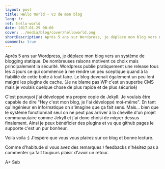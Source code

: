 ```yaml
---
layout: post
title: Hello World - V3 de mon blog
lang: fr
ref: hello-world
date: 2017-01-29 00:00
cover: ../media/blog/cover/helloworld.png
shortDescription: Après 5 ans sur Wordpress, je déplace mon blog vers un système de blogging statique. 
comments: true
---
```


Après 5 ans sur Wordpress, je déplace mon blog vers un système de blogging statique. 
De nombreuses raisons motivent ce choix mais principalement la sécurité.
Wordpress publie pratiquement une release tous les 4 jours ce qui commence à me rendre un peu sceptique quand à la 
fiabilité de cette boite à tout faire. Le blog devenait également un peu lent malgré les plugins de cache. (Je ne blame 
pas WP c'est un superbe CMS mais je voulais quelque chose de plus rapide et de plus sécurisé)

C'est pourquoi j'ai développé ma propre copie de Jekyll. Je voulais être capable de dire "Hey c'est mon blog, je l'ai développé moi-même". En tant qu'ingénieur en informatique on s'imagine que ça fait sens. Mais... bien que le système fonctionnait seul on ne peut pas arriver à la cheville d'un projet communautaire comme Jekyll et j'ai donc choisi de migrer dessus finalement. Ainsi je peux bénéficier des plugins et vu que github pages le supporte c'est un pur bonheur.


Voila voila :) J'espère que vous vous plairez sur ce blog et bonne lecture.

Comme d'habitude si vous avez des remarques / feedbacks n'hésitez pas à commenter ça fait toujours plaisir d'avoir un retour.

A+
Seb
